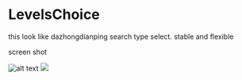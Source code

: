 LevelsChoice
============

this look like dazhongdianping search type select.  stable and flexible

screen shot

![alt text](https://raw.githubusercontent.com/microjixl/LevelsChoice/master/screen_shot.gif)
![](http://www.sinaimg.cn/dy/slidenews/1_img/2014_23/2841_426251_392156.jpg)
